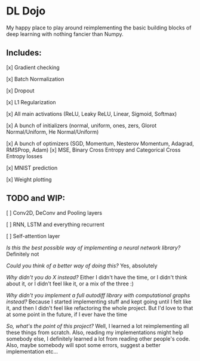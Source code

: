 # DL Dojo

My happy place to play around reimplementing the basic building blocks of deep learning with nothing fancier than Numpy. 

## Includes: 

[x] Gradient checking

[x] Batch Normalization

[x] Dropout

[x] L1 Regularization

[x] All main activations (ReLU, Leaky ReLU, Linear, Sigmoid, Softmax)

[x] A bunch of initializers (normal, uniform, ones, zers, Glorot Normal/Uniform, He Normal/Uniform)

[x] A bunch of optimizers (SGD, Momentum, Nesterov Momentum, Adagrad, RMSProp, Adam)
[x] MSE, Binary Cross Entropy and Categorical Cross Entropy losses

[x] MNIST prediction

[x] Weight plotting

## TODO and WIP:

[ ] Conv2D, DeConv and Pooling layers

[ ] RNN, LSTM and everything recurrent

[ ] Self-attention layer

*Is this the best possible way of implementing a neural network library?* Definitely not

*Could you think of a better way of doing this?* Yes, absolutely

*Why didn't you do X instead?* Either I didn't have the time, or I didn't think about it, or I didn't feel like it, or a mix of the three :) 

*Why didn't you implement a full autodiff library with computational graphs instead?* Because I started implementing stuff and kept going until I felt like it, and then I didn't feel like refactoring the whole project. But I'd love to that at some point in the future, if I ever have the time

*So, what's the point of this project?* Well, I learned a lot reimplementing all these things from scratch. Also, reading my implementations might help somebody else, I definitely learned a lot from reading other people's code. Also, maybe somebody will spot some errors, suggest a better implementation etc...

